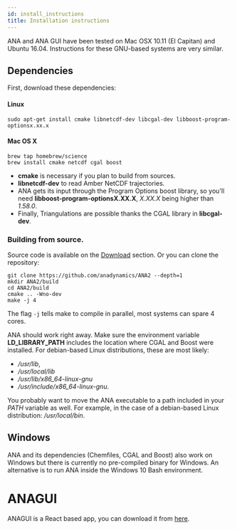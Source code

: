 ```yaml
---
id: install_instructions 
title: Installation instructions
---
```


ANA and ANA GUI have been tested on Mac OSX 10.11 (El Capitan) and Ubuntu 16.04.
Instructions for these GNU-based systems are very similar.

## Dependencies
First, download these dependencies:
#### Linux
```
sudo apt-get install cmake libnetcdf-dev libcgal-dev libboost-program-optionsx.xx.x
```
#### Mac OS X

```
brew tap homebrew/science
brew install cmake netcdf cgal boost
```
 - **cmake** is necessary if you plan to build from sources.
 - **libnetcdf-dev** to read Amber NetCDF trajectories. 
 - ANA gets its input through the Program Options boost library, so you'll need
**libboost-program-optionsX.XX.X**, *X.XX.X* being higher than *1.58.0*. 
 - Finally, Triangulations are possible thanks the CGAL library in **libcgal-dev**.

### Building from source.
Source code is available on the
[Download](https://github.com/anadynamics/ANA2/releases) section. Or you can
clone the repository:
```
git clone https://github.com/anadynamics/ANA2 --depth=1
mkdir ANA2/build
cd ANA2/build
cmake .. -Wno-dev
make -j 4
```
The flag `-j` tells make to compile in parallel, most systems can spare 4 cores.

ANA should work right away. Make sure the
environment variable **LD_LIBRARY_PATH** includes the
location where CGAL and Boost were installed. For debian-based Linux distributions, these are most likely: 
 - */usr/lib*,
 - */usr/local/lib*
 - */usr/lib/x86_64-linux-gnu*
 - */usr/include/x86_64-linux-gnu*.

You probably want to move the ANA executable to a path included in your *PATH*
variable as well. For example, in the case of a debian-based Linux distribution: */usr/local/bin*.

## Windows 

ANA and its dependencies (Chemfiles, CGAL and Boost) also work on Windows but
there is currently no pre-compiled binary for Windows. 
An alternative is to run ANA inside the Windows 10 Bash environment.

# ANAGUI
ANAGUI is a React based app, you can download it from [here](https://github.com/anadynamics/ANAGUI/releases).
